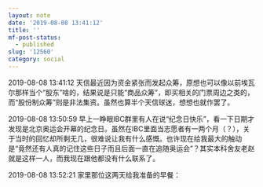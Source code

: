 ```yaml
---
layout: note
date: '2019-08-08 13:41:12'
title: ''
mf-post-status:
  - published
slug: '12560'
category: social
---
```

2019-08-08 13:41:12 天信最近因为资金紧张而发起众筹，原想也可以像以前埃瓦尔那样当个“股东”啥的，结果说是只能“商品众筹”，即买相关的门票周边之类的，而“股份制众筹”则是非法集资。虽然也算半个天信球迷，想想也就作罢了。

2019-08-08 13:50:59 早上一睁眼IBC群里有人在说“纪念日快乐”，看一下日期才发现是北京奥运会开幕的纪念日。虽然在IBC里面当志愿者有一两个月（？），关于当时的回忆却所剩无几，很难说让我有什么感慨。也许现在给我最大的触动是“竟然还有人真的记住这些日子而且后面一直在追随奥运会”？其实本科舍友老赵就是这样一人，而我现在跟他都没有什么联系了。

2019-08-08 13:52:21 家里那位这两天给我准备的早餐：